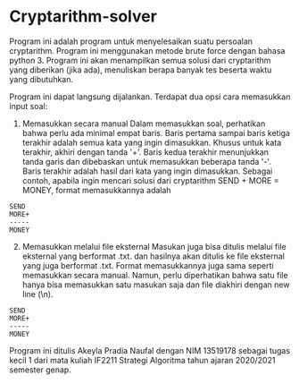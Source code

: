 # Cryptarithm-solver

Program ini adalah program untuk menyelesaikan suatu persoalan cryptarithm. Program ini menggunakan metode brute force dengan bahasa python 3. Program ini akan menampilkan semua solusi dari cryptarithm yang diberikan (jika ada), menuliskan berapa banyak tes beserta waktu yang dibutuhkan.

Program ini dapat langsung dijalankan. Terdapat dua opsi cara memasukkan input soal:
1. Memasukkan secara manual
Dalam memasukkan soal, perhatikan bahwa perlu ada minimal empat baris. Baris pertama sampai baris ketiga terakhir adalah semua kata yang ingin dimasukkan. Khusus untuk kata terakhir, akhiri dengan tanda '+'. Baris kedua terakhir menunjukkan tanda garis dan dibebaskan untuk memasukkan beberapa tanda '-'. Baris terakhir adalah hasil dari kata yang ingin dimasukkan.
Sebagai contoh, apabila ingin mencari solusi dari cryptarithm SEND + MORE = MONEY, format memasukkannya adalah 
```
SEND
MORE+
-----
MONEY
```
2. Memasukkan melalui file eksternal
Masukan juga bisa ditulis melalui file eksternal yang berformat .txt. dan hasilnya akan ditulis ke file eksternal yang juga berformat .txt. Format memasukkannya juga sama seperti memasukkan secara manual. Namun, perlu diperhatikan bahwa satu file hanya bisa memasukkan satu masukan saja dan file diakhiri dengan new line (\n).
```
SEND
MORE+
-----
MONEY

```

Program ini ditulis Akeyla Pradia Naufal dengan NIM 13519178 sebagai tugas kecil 1 dari mata kuliah IF2211 Strategi Algoritma tahun ajaran 2020/2021 semester genap.
